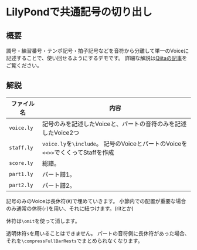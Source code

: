 # LilyPondで共通記号の切り出し

## 概要
調号・練習番号・テンポ記号・拍子記号などを音符から分離して単一のVoiceに記述することで、使い回せるようにするデモです。
詳細な解説は[Qiitaの記事](https://qiita.com/ef81sp/items/4ff66a21b08fa063eedc)をご覧ください。

## 解説

|ファイル名|内容|
|-|-|
|`voice.ly`|記号のみを記述したVoiceと、パートの音符のみを記述したVoice2つ|
|`staff.ly`|`voice.ly`を`\include`。 記号のVoiceとパートのVoiceを`<<>>`でくくってStaffを作成|
|`score.ly`|総譜。|
|`part1.ly`|パート譜1。|
|`part2.ly`|パート譜2。|

記号のみのVoiceは長休符(`R`)で埋めていきます。
小節内での配置が重要な場合のみ通常の休符(`r`)を用い、それに紐つけます。(ritとか)

休符は`\omit`を使って消します。

透明休符`s`を用いることはできません。
パートの音符側に長休符があった場合、それを`\compressFullBarRests`でまとめられなくなります。